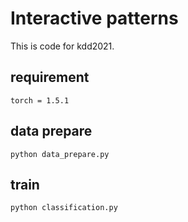 # Interactive patterns
This is code for kdd2021.

## requirement
`torch = 1.5.1` 

## data prepare
`python data_prepare.py` 

## train
`python classification.py` 

